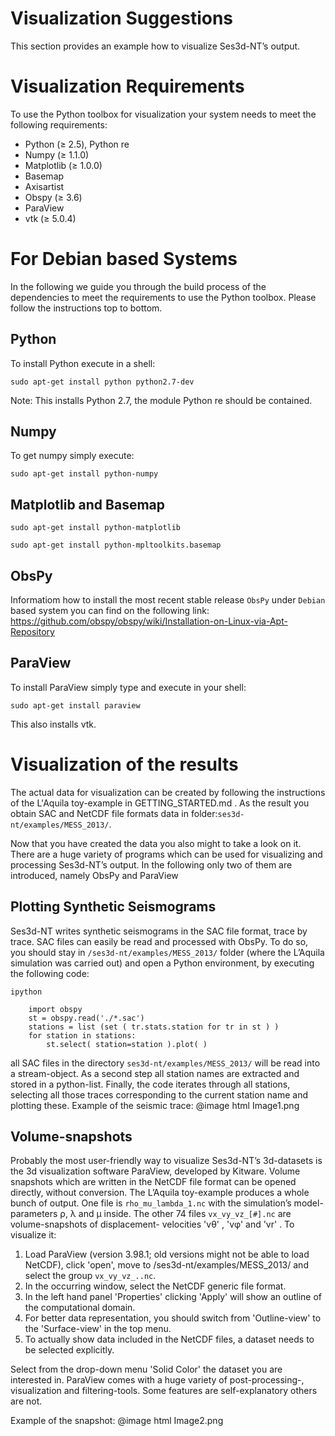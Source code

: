 Visualization Suggestions
=========================

This section provides an example how to visualize Ses3d-NT’s output.

Visualization Requirements
==========================

To use the Python toolbox for visualization your system needs to meet the
following requirements:

- Python (≥ 2.5), Python re
- Numpy (≥ 1.1.0)
- Matplotlib (≥ 1.0.0)
- Basemap
- Axisartist
- Obspy (≥ 3.6)
- ParaView
- vtk (≥ 5.0.4)

For Debian based Systems
========================

In the following we guide you through the build process of the dependencies to
meet the requirements to use the Python toolbox. Please follow the instructions
top to bottom.

Python
------
To install Python execute in a shell:

    sudo apt-get install python python2.7-dev

Note: This installs Python 2.7, the module Python re should be contained.

Numpy
-----
To get numpy simply execute:

    sudo apt-get install python-numpy

Matplotlib and Basemap
----------------------

    sudo apt-get install python-matplotlib

    sudo apt-get install python-mpltoolkits.basemap

ObsPy
-----
Informatiom how to install the most recent stable release `ObsPy` under
`Debian` based system you can find on the following link:
https://github.com/obspy/obspy/wiki/Installation-on-Linux-via-Apt-Repository

ParaView
--------
To install ParaView simply type and execute in your shell:

    sudo apt-get install paraview

This also installs vtk.


Visualization of the results
============================

The actual data for visualization can be created by following the instructions
of the L'Aquila toy-example in GETTING_STARTED.md . As the result you obtain
SAC and NetCDF file formats data in folder:`ses3d-nt/examples/MESS_2013/`.

Now that you have created the data you also might to take a look on it. There
are a huge variety of programs which can be used for visualizing and processing
Ses3d-NT’s output. In the following only two of them are introduced, namely
ObsPy and ParaView

Plotting Synthetic Seismograms
------------------------------

Ses3d-NT writes synthetic seismograms in the SAC file format, trace by trace.
SAC files can easily be read and processed with ObsPy. To do so, you should
stay in `/ses3d-nt/examples/MESS_2013/` folder (where the L’Aquila simulation
was carried out) and open a Python environment, by executing the following code:

    ipython

        import obspy
        st = obspy.read('./*.sac')
        stations = list (set ( tr.stats.station for tr in st ) )
        for station in stations:
            st.select( station=station ).plot( )

all SAC files in the directory `ses3d-nt/examples/MESS_2013/` will be read
into a stream-object. As a second step all station names are extracted and
stored in a python-list. Finally, the code iterates through all stations,
selecting all those traces corresponding to the current station name and
plotting these. Example of the seismic trace:
@image html Image1.png


Volume-snapshots
----------------

Probably the most user-friendly way to visualize Ses3d-NT’s 3d-datasets is the
3d visualization software ParaView, developed by Kitware. Volume snapshots
which are written in the NetCDF file format can be opened directly, without
conversion. The L’Aquila toy-example produces a whole bunch of output. One file
is `rho_mu_lambda_1.nc` with the simulation’s model-parameters ρ, λ and μ inside.
The other 74 files `vx_vy_vz_[#].nc` are volume-snapshots of displacement-
velocities 'vθ' , 'vφ' and 'vr' . To visualize it:

1. Load ParaView (version 3.98.1; old versions might not be able to load NetCDF),
   click 'open', move to /ses3d-nt/examples/MESS_2013/ and select the group
   `vx_vy_vz_..nc`.
2. In the occurring window, select the NetCDF generic file format.
3. In the left hand panel 'Properties' clicking 'Apply' will show an outline
   of the computational domain.
4. For better data representation, you should switch from 'Outline-view' to the
   'Surface-view' in the top menu.
5. To actually show data included in the NetCDF files, a dataset needs to be
   selected explicitly.

Select from the drop-down menu 'Solid Color' the dataset you are interested in.
ParaView comes with a huge variety of post-processing-, visualization and
filtering-tools. Some features are self-explanatory others are not.

Example of the snapshot:
@image html Image2.png
